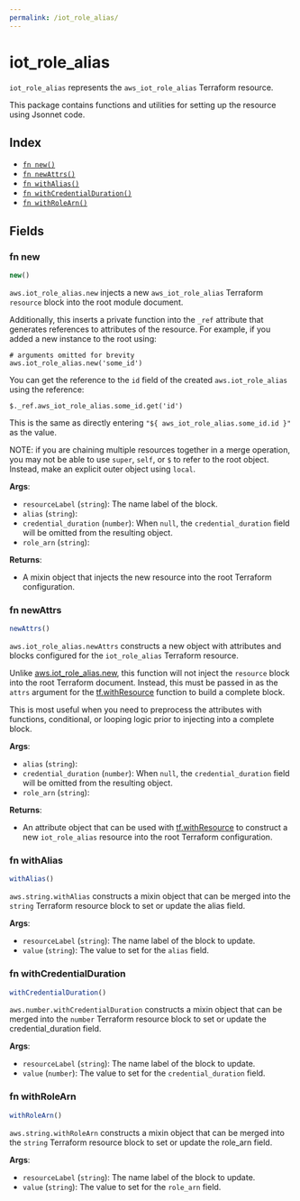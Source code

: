 ```yaml
---
permalink: /iot_role_alias/
---
```


# iot_role_alias

`iot_role_alias` represents the `aws_iot_role_alias` Terraform resource.



This package contains functions and utilities for setting up the resource using Jsonnet code.


## Index

* [`fn new()`](#fn-new)
* [`fn newAttrs()`](#fn-newattrs)
* [`fn withAlias()`](#fn-withalias)
* [`fn withCredentialDuration()`](#fn-withcredentialduration)
* [`fn withRoleArn()`](#fn-withrolearn)

## Fields

### fn new

```ts
new()
```


`aws.iot_role_alias.new` injects a new `aws_iot_role_alias` Terraform `resource`
block into the root module document.

Additionally, this inserts a private function into the `_ref` attribute that generates references to attributes of the
resource. For example, if you added a new instance to the root using:

    # arguments omitted for brevity
    aws.iot_role_alias.new('some_id')

You can get the reference to the `id` field of the created `aws.iot_role_alias` using the reference:

    $._ref.aws_iot_role_alias.some_id.get('id')

This is the same as directly entering `"${ aws_iot_role_alias.some_id.id }"` as the value.

NOTE: if you are chaining multiple resources together in a merge operation, you may not be able to use `super`, `self`,
or `$` to refer to the root object. Instead, make an explicit outer object using `local`.

**Args**:
  - `resourceLabel` (`string`): The name label of the block.
  - `alias` (`string`): 
  - `credential_duration` (`number`):  When `null`, the `credential_duration` field will be omitted from the resulting object.
  - `role_arn` (`string`): 

**Returns**:
- A mixin object that injects the new resource into the root Terraform configuration.


### fn newAttrs

```ts
newAttrs()
```


`aws.iot_role_alias.newAttrs` constructs a new object with attributes and blocks configured for the `iot_role_alias`
Terraform resource.

Unlike [aws.iot_role_alias.new](#fn-iotrolealiasnew), this function will not inject the `resource`
block into the root Terraform document. Instead, this must be passed in as the `attrs` argument for the
[tf.withResource](https://github.com/tf-libsonnet/core/tree/main/docs#fn-withresource) function to build a complete block.

This is most useful when you need to preprocess the attributes with functions, conditional, or looping logic prior to
injecting into a complete block.

**Args**:
  - `alias` (`string`): 
  - `credential_duration` (`number`):  When `null`, the `credential_duration` field will be omitted from the resulting object.
  - `role_arn` (`string`): 

**Returns**:
  - An attribute object that can be used with [tf.withResource](https://github.com/tf-libsonnet/core/tree/main/docs#fn-withresource) to construct a new `iot_role_alias` resource into the root Terraform configuration.


### fn withAlias

```ts
withAlias()
```

`aws.string.withAlias` constructs a mixin object that can be merged into the `string`
Terraform resource block to set or update the alias field.



**Args**:
  - `resourceLabel` (`string`): The name label of the block to update.
  - `value` (`string`): The value to set for the `alias` field.


### fn withCredentialDuration

```ts
withCredentialDuration()
```

`aws.number.withCredentialDuration` constructs a mixin object that can be merged into the `number`
Terraform resource block to set or update the credential_duration field.



**Args**:
  - `resourceLabel` (`string`): The name label of the block to update.
  - `value` (`number`): The value to set for the `credential_duration` field.


### fn withRoleArn

```ts
withRoleArn()
```

`aws.string.withRoleArn` constructs a mixin object that can be merged into the `string`
Terraform resource block to set or update the role_arn field.



**Args**:
  - `resourceLabel` (`string`): The name label of the block to update.
  - `value` (`string`): The value to set for the `role_arn` field.
